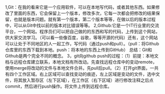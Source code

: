 1,Git：在我的看来它是一个应用软件，可以在本地写代码，或者其他东西。如果修改了里面的东西，它会保留上一个版本，修改多次，它每一次都会把修改的结果保留，也就是版本问题。就有第一个版本，第二个版本等等，在做以后的版本过程中，可以从Git中找以前的版本对比错误等等。
2,Github:它是一个IT行业里的交流平台，一个网站。程序员们可以把自己做的的东西和写的代码，上传到这个网站，供大家交流学习。（可以看一些像百度，谷歌，等等开源的代码）还有，这个网站可以让处于不同地区的人一起工作，写代码（通过push和pull）。（pull：将Github仓库里的东西下载到本地。push：将本地的东西上传到GitHub）
总结：Git和Github是两个完全不同的概念。
3，git向github push的过程：（1）前提：本地文档与远程仓库建立联系，本地文档有所改动。先查找远程仓库中的变动remote，使用merge将改动的文件与本地文件合并。先pull后pull。（2）打开git界面，一共有四个工作区域。右上区域可以查找变动的痕迹，左上区域是变动的文件，选中文件，将其放入暂存区（左下区域），在工作区（右下区域）进行修改注释之后点commit，然后进行push操作。将文件上传到远程仓库。
